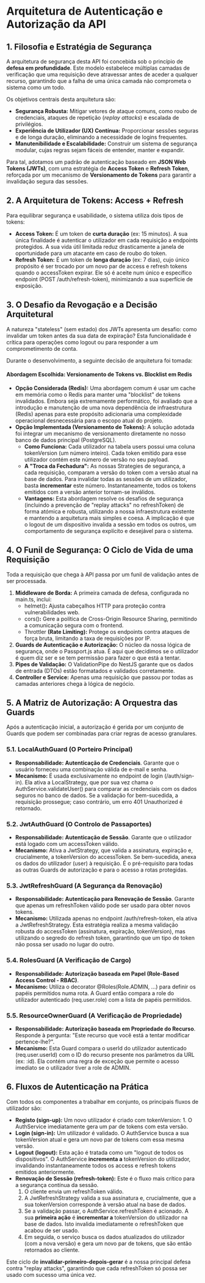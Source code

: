 # **Arquitetura de Autenticação e Autorização da API**

## **1\. Filosofia e Estratégia de Segurança**

A arquitetura de segurança desta API foi concebida sob o princípio de **defesa em profundidade**. Este modelo estabelece múltiplas camadas de verificação que uma requisição deve atravessar antes de aceder a qualquer recurso, garantindo que a falha de uma única camada não comprometa o sistema como um todo.

Os objetivos centrais desta arquitetura são:

* **Segurança Robusta:** Mitigar vetores de ataque comuns, como roubo de credenciais, ataques de repetição (*replay attacks*) e escalada de privilégios.  
* **Experiência de Utilizador (UX) Contínua:** Proporcionar sessões seguras e de longa duração, eliminando a necessidade de logins frequentes.  
* **Manutenibilidade e Escalabilidade:** Construir um sistema de segurança modular, cujas regras sejam fáceis de entender, manter e expandir.

Para tal, adotamos um padrão de autenticação baseado em **JSON Web Tokens (JWTs)**, com uma estratégia de **Access Token** e **Refresh Token**, reforçada por um mecanismo de **Versionamento de Tokens** para garantir a invalidação segura das sessões.

## **2\. A Arquitetura de Tokens: Access \+ Refresh**

Para equilibrar segurança e usabilidade, o sistema utiliza dois tipos de tokens:

* **Access Token:** É um token de **curta duração** (ex: 15 minutos). A sua única finalidade é autenticar o utilizador em cada requisição a endpoints protegidos. A sua vida útil limitada reduz drasticamente a janela de oportunidade para um atacante em caso de roubo do token.  
* **Refresh Token:** É um token de **longa duração** (ex: 7 dias), cujo único propósito é ser trocado por um novo par de access e refresh tokens quando o accessToken expirar. Ele só é aceite num único e específico endpoint (POST /auth/refresh-token), minimizando a sua superfície de exposição.

## **3\. O Desafio da Revogação e a Decisão Arquitetural**

A natureza "stateless" (sem estado) dos JWTs apresenta um desafio: como invalidar um token antes da sua data de expiração? Esta funcionalidade é crítica para operações como logout ou para responder a um comprometimento de conta.

Durante o desenvolvimento, a seguinte decisão de arquitetura foi tomada:

#### **Abordagem Escolhida: Versionamento de Tokens vs. Blocklist em Redis**

* **Opção Considerada (Redis):** Uma abordagem comum é usar um cache em memória como o Redis para manter uma "blocklist" de tokens invalidados. Embora seja extremamente performático, foi avaliado que a introdução e manutenção de uma nova dependência de infraestrutura (Redis) apenas para este propósito adicionaria uma complexidade operacional desnecessária para o escopo atual do projeto.  
* **Opção Implementada (Versionamento de Tokens):** A solução adotada foi integrar um mecanismo de versionamento diretamente no nosso banco de dados principal (PostgreSQL).  
  * **Como Funciona:** Cada utilizador na tabela users possui uma coluna tokenVersion (um número inteiro). Cada token emitido para esse utilizador contém este número de versão no seu payload.  
  * **A "Troca da Fechadura":** As nossas Strategies de segurança, a cada requisição, comparam a versão do token com a versão atual na base de dados. Para invalidar todas as sessões de um utilizador, basta **incrementar** este número. Instantaneamente, todos os tokens emitidos com a versão anterior tornam-se inválidos.  
  * **Vantagens:** Esta abordagem resolve os desafios de segurança (incluindo a prevenção de "replay attacks" no refreshToken) de forma atómica e robusta, utilizando a nossa infraestrutura existente e mantendo a arquitetura mais simples e coesa. A implicação é que o logout de um dispositivo invalida a sessão em todos os outros, um comportamento de segurança explícito e desejável para o sistema.

## **4\. O Funil de Segurança: O Ciclo de Vida de uma Requisição**

Toda a requisição que chega à API passa por um funil de validação antes de ser processada.

1. **Middleware de Borda:** A primeira camada de defesa, configurada no main.ts, inclui:  
   * helmet()**:** Ajusta cabeçalhos HTTP para proteção contra vulnerabilidades web.  
   * cors()**:** Gere a política de Cross-Origin Resource Sharing, permitindo a comunicação segura com o frontend.  
   * Throttler **(Rate Limiting):** Protege os endpoints contra ataques de força bruta, limitando a taxa de requisições por IP.  
2. **Guards de Autenticação e Autorização:** O núcleo da nossa lógica de segurança, onde o Passport.js atua. É aqui que decidimos se o utilizador é quem diz ser e se tem permissão para fazer o que está a tentar.  
3. **Pipes de Validação:** O ValidationPipe do NestJS garante que os dados de entrada (DTOs) estão formatados e validados corretamente.  
4. **Controller e Service:** Apenas uma requisição que passou por todas as camadas anteriores chega à lógica de negócio.

## **5\. A Matriz de Autorização: A Orquestra das Guards**

Após a autenticação inicial, a autorização é gerida por um conjunto de Guards que podem ser combinadas para criar regras de acesso granulares.

### **5.1.** LocalAuthGuard **(O Porteiro Principal)**

* **Responsabilidade:** **Autenticação de Credenciais**. Garante que o usuário forneceu uma combinação válida de e-mail e senha.  
* **Mecanismo:** É usada exclusivamente no endpoint de login (/auth/sign-in). Ela ativa a LocalStrategy, que por sua vez chama o AuthService.validateUser() para comparar as credenciais com os dados seguros no banco de dados. Se a validação for bem-sucedida, a requisição prossegue; caso contrário, um erro 401 Unauthorized é retornado.

### **5.2.** JwtAuthGuard **(O Controlo de Passaportes)**

* **Responsabilidade:** **Autenticação de Sessão**. Garante que o utilizador está logado com um accessToken válido.  
* **Mecanismo:** Ativa a JwtStrategy, que valida a assinatura, expiração e, crucialmente, a tokenVersion do accessToken. Se bem-sucedida, anexa os dados do utilizador (user) à requisição. É o pré-requisito para todas as outras Guards de autorização e para o acesso a rotas protegidas.

### **5.3.** JwtRefreshGuard **(A Segurança da Renovação)**

* **Responsabilidade:** **Autenticação para Renovação de Sessão**. Garante que apenas um refreshToken válido pode ser usado para obter novos tokens.  
* **Mecanismo:** Utilizada apenas no endpoint /auth/refresh-token, ela ativa a JwtRefreshStrategy. Esta estratégia realiza a mesma validação robusta do accessToken (assinatura, expiração, tokenVersion), mas utilizando o segredo do refresh token, garantindo que um tipo de token não possa ser usado no lugar do outro.

### **5.4.** RolesGuard **(A Verificação de Cargo)**

* **Responsabilidade:** **Autorização baseada em Papel (Role-Based Access Control \- RBAC)**.  
* **Mecanismo:** Utiliza o decorator @Roles(Role.ADMIN, ...) para definir os papéis permitidos numa rota. A Guard então compara a role do utilizador autenticado (req.user.role) com a lista de papéis permitidos.

### **5.5.** ResourceOwnerGuard **(A Verificação de Propriedade)**

* **Responsabilidade:** **Autorização baseada em Propriedade do Recurso**. Responde à pergunta: "Este recurso que você está a tentar modificar pertence-lhe?".  
* **Mecanismo:** Esta Guard compara o userId do utilizador autenticado (req.user.userId) com o ID do recurso presente nos parâmetros da URL (ex: :id). Ela contém uma regra de exceção que permite o acesso imediato se o utilizador tiver a role de ADMIN.

## **6\. Fluxos de Autenticação na Prática**

Com todos os componentes a trabalhar em conjunto, os principais fluxos de utilizador são:

* **Registo (**sign-up**):** Um novo utilizador é criado com tokenVersion: 1. O AuthService imediatamente gera um par de tokens com esta versão.  
* **Login (**sign-in**):** Um utilizador é validado. O AuthService busca a sua tokenVersion atual e gera um novo par de tokens com essa mesma versão.  
* **Logout (**logout**):** Esta ação é tratada como um "logout de todos os dispositivos". O AuthService **incrementa a** tokenVersion do utilizador, invalidando instantaneamente todos os access e refresh tokens emitidos anteriormente.  
* **Renovação de Sessão (**refresh-token**):** Este é o fluxo mais crítico para a segurança contínua da sessão.  
  1. O cliente envia um refreshToken válido.  
  2. A JwtRefreshStrategy valida a sua assinatura e, crucialmente, que a sua tokenVersion corresponde à versão atual na base de dados.  
  3. Se a validação passar, o AuthService.refreshToken é acionado. A sua **primeira ação** é **incrementar a** tokenVersion do utilizador na base de dados. Isto invalida imediatamente o refreshToken que acabou de ser usado.  
  4. Em seguida, o serviço busca os dados atualizados do utilizador (com a nova versão) e gera um novo par de tokens, que são então retornados ao cliente.

Este ciclo de **invalidar-primeiro-depois-gerar** é a nossa principal defesa contra "replay attacks", garantindo que cada refreshToken só possa ser usado com sucesso uma única vez.